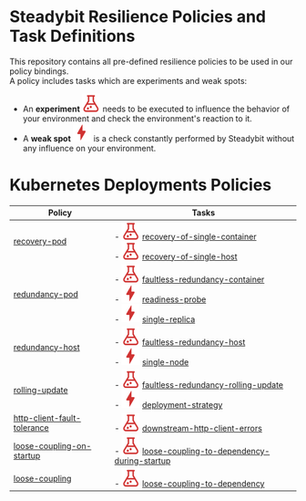 # Steadybit Resilience Policies and Task Definitions

This repository contains all pre-defined resilience policies to be used in our policy bindings.<br/>
A policy includes tasks which are experiments and weak spots:
- An **experiment** ![Icon Experiment](assets/icon-experiment.svg) needs to be executed to influence the behavior of your environment and check the environment's reaction to it.
- A **weak spot** ![Icon Weakspot](assets/icon-weakspot.svg) is a check constantly performed by Steadybit without any influence on your environment.

# Kubernetes Deployments Policies

| Policy                                                                                                 | Tasks                                                                                                                                                                                                                                                                                                                                                                                                                                 |
|--------------------------------------------------------------------------------------------------------|---------------------------------------------------------------------------------------------------------------------------------------------------------------------------------------------------------------------------------------------------------------------------------------------------------------------------------------------------------------------------------------------------------------------------------------|
| [recovery-pod](./kubernetes/deployments/policies/recovery-pod/README.md)                               | -  ![Icon Experiment](assets/icon-experiment.svg) [recovery-of-single-container](./kubernetes/deployments/experiments/recovery-of-single-container/README.md) <br/>-  ![Icon Experiment](assets/icon-experiment.svg) [recovery-of-single-host](./kubernetes/deployments/experiments/recovery-of-single-host/README.md)                                                                                                                |
| [redundancy-pod](./kubernetes/deployments/policies/redundancy-pod/README.md)                           | -  ![Icon Experiment](assets/icon-experiment.svg) [faultless-redundancy-container](./kubernetes/deployments/experiments/faultless-redundancy-container/README.md) <br/>- ![Icon Weakspot](assets/icon-weakspot.svg) [readiness-probe](./kubernetes/deployments/weak-spots/readiness-probe/README.md) <br/>- ![Icon Weakspot](assets/icon-weakspot.svg) [single-replica](./kubernetes/deployments/weak-spots/single-replica/README.md) |
| [redundancy-host](./kubernetes/deployments/policies/redundancy-host/README.md)                         | -  ![Icon Experiment](assets/icon-experiment.svg) [faultless-redundancy-host](./kubernetes/deployments/experiments/faultless-redundancy-host/README.md) <br/> - ![Icon Weakspot](assets/icon-weakspot.svg) [single-node](./kubernetes/deployments/weak-spots/single-node/README.md)                                                                                                                                                   |
| [rolling-update](./kubernetes/deployments/policies/rolling-update/README.md)                           | -  ![Icon Experiment](assets/icon-experiment.svg) [faultless-redundancy-rolling-update](./kubernetes/deployments/experiments/faultless-redundancy-rolling-update/README.md) <br/> - ![Icon Weakspot](assets/icon-weakspot.svg) [deployment-strategy](./kubernetes/deployments/weak-spots/deployment-strategy/README.md)                                                                                                               |
| [http-client-fault-tolerance](./kubernetes/deployments/policies/http-client-fault-tolerance/README.md) | -  ![Icon Experiment](assets/icon-experiment.svg) [downstream-http-client-errors](./kubernetes/deployments/policies/downstream-http-client-errors/README.md)                                                                                                                                                                                                                                                                          |
| [loose-coupling-on-startup](./kubernetes/deployments/policies/loose-coupling-on-startup/README.md)     | -  ![Icon Experiment](assets/icon-experiment.svg) [loose-coupling-to-dependency-during-startup](./kubernetes/deployments/experiments/loose-coupling-to-dependency-during-startup/README.md)                                                                                                                                                                                                                                           |
| [loose-coupling](./kubernetes/deployments/policies/loose-coupling/README.md)                           | -  ![Icon Experiment](assets/icon-experiment.svg) [loose-coupling-to-dependency](./kubernetes/deployments/experiments/loose-coupling-to-dependency/README.md)                                                                                                                                                                                                                                                                         |
